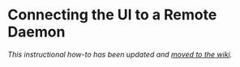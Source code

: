 # Connecting the UI to a Remote Daemon

_This instructional how-to has been updated and [moved to the wiki](https://github.com/strandedathome/rolls-blockchain/wiki/Connecting-the-UI-to-a-remote-daemon)._
